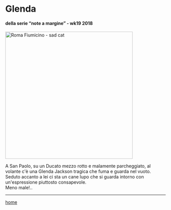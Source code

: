 ﻿
# Glenda  

#### della serie “note a margine” - wk19 2018  
<img src="https://drive.google.com/uc?id=1-K7KIKWOBIwonlVX_sO6MAz8K9JqrHIz" alt="Roma Fiumicino - sad cat"  width="400">    
<!--- interaret016.png --->  
 
A San Paolo, su un Ducato mezzo rotto e malamente parcheggiato, al volante c'è una Glenda Jackson tragica che fuma e guarda nel vuoto.  
Seduto accanto a lei ci sta un cane lupo che si guarda intorno con un'espressione piuttosto consapevole.  
Meno male!..  

---  
[home](/interarete.md)    

